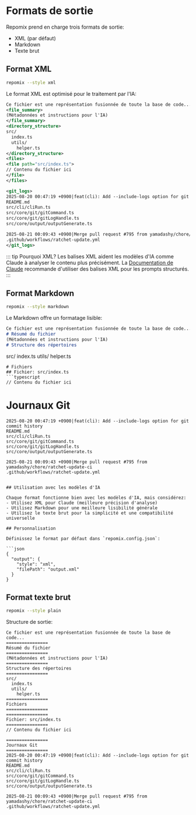# Formats de sortie

Repomix prend en charge trois formats de sortie:
- XML (par défaut)
- Markdown
- Texte brut

## Format XML

```bash
repomix --style xml
```

Le format XML est optimisé pour le traitement par l'IA:

```xml
Ce fichier est une représentation fusionnée de toute la base de code...
<file_summary>
(Métadonnées et instructions pour l'IA)
</file_summary>
<directory_structure>
src/
  index.ts
  utils/
    helper.ts
</directory_structure>
<files>
<file path="src/index.ts">
// Contenu du fichier ici
</file>
</files>

<git_logs>
2025-08-20 00:47:19 +0900|feat(cli): Add --include-logs option for git commit history
README.md
src/cli/cliRun.ts
src/core/git/gitCommand.ts
src/core/git/gitLogHandle.ts
src/core/output/outputGenerate.ts

2025-08-21 00:09:43 +0900|Merge pull request #795 from yamadashy/chore/ratchet-update-ci
.github/workflows/ratchet-update.yml
</git_logs>
```

::: tip Pourquoi XML?
Les balises XML aident les modèles d'IA comme Claude à analyser le contenu plus précisément. La [Documentation de Claude](https://docs.anthropic.com/en/docs/build-with-claude/prompt-engineering/use-xml-tags) recommande d'utiliser des balises XML pour les prompts structurés.
:::

## Format Markdown

```bash
repomix --style markdown
```

Le Markdown offre un formatage lisible:

```markdown
Ce fichier est une représentation fusionnée de toute la base de code...
# Résumé du fichier
(Métadonnées et instructions pour l'IA)
# Structure des répertoires
```
src/
index.ts
utils/
helper.ts
```
# Fichiers
## Fichier: src/index.ts
```typescript
// Contenu du fichier ici
```

# Journaux Git
```
2025-08-20 00:47:19 +0900|feat(cli): Add --include-logs option for git commit history
README.md
src/cli/cliRun.ts
src/core/git/gitCommand.ts
src/core/git/gitLogHandle.ts
src/core/output/outputGenerate.ts

2025-08-21 00:09:43 +0900|Merge pull request #795 from yamadashy/chore/ratchet-update-ci
.github/workflows/ratchet-update.yml
```
```

## Utilisation avec les modèles d'IA

Chaque format fonctionne bien avec les modèles d'IA, mais considérez:
- Utilisez XML pour Claude (meilleure précision d'analyse)
- Utilisez Markdown pour une meilleure lisibilité générale
- Utilisez le texte brut pour la simplicité et une compatibilité universelle

## Personnalisation

Définissez le format par défaut dans `repomix.config.json`:

```json
{
  "output": {
    "style": "xml",
    "filePath": "output.xml"
  }
}
```

## Format texte brut

```bash
repomix --style plain
```

Structure de sortie:

```text
Ce fichier est une représentation fusionnée de toute la base de code...
================
Résumé du fichier
================
(Métadonnées et instructions pour l'IA)
================
Structure des répertoires
================
src/
  index.ts
  utils/
    helper.ts
================
Fichiers
================
================
Fichier: src/index.ts
================
// Contenu du fichier ici

================
Journaux Git
================
2025-08-20 00:47:19 +0900|feat(cli): Add --include-logs option for git commit history
README.md
src/cli/cliRun.ts
src/core/git/gitCommand.ts
src/core/git/gitLogHandle.ts
src/core/output/outputGenerate.ts

2025-08-21 00:09:43 +0900|Merge pull request #795 from yamadashy/chore/ratchet-update-ci
.github/workflows/ratchet-update.yml
```
